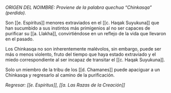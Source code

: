 _ORIGEN DEL NOIMBRE: Proviene de la palabra quechua “Chinkasqa” (perdido)._

Son [[e. Espíritus]] menores extraviados en el [[c. Haqak Suyukuna]] que han sucumbido a sus instintos más primigenios al no ser capaces de purificar su [[a. Llakha]], convirtiéndose en un reflejo de la vida que llevaron en el pasado. 

Los Chinkasqa no son inherentemente malévolos, sin embargo, puede ser más o menos violento, fruto del tiempo que haya estado extraviado y el miedo correspondiente al ser incapaz de transitar el [[c. Haqak Suyukuna]].

Solo un miembro de la tribu de los [[d. Chamanes]] puede apaciguar a un Chinkasqa y regresarlo al camino de la purificación.

_Regresar: [[e. Espíritus]], [[a. Las Razas de la Creación]]_
